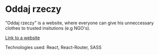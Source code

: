 # Oddaj rzeczy

"Oddaj rzeczy" is a website, where everyone can give his unneccessary clothes to trusted insitutions (e.g NGO's).

[Link to a website](https://marcinho51.github.io/oddaj-rzeczy/)

Technologies used: React, React-Router, SASS

